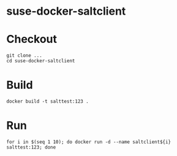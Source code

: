 # suse-docker-saltclient

# Checkout
```
git clone ...
cd suse-docker-saltclient
```

# Build
```
docker build -t salttest:123 .
```

# Run
```
for i in $(seq 1 10); do docker run -d --name saltclient${i} salttest:123; done
```

